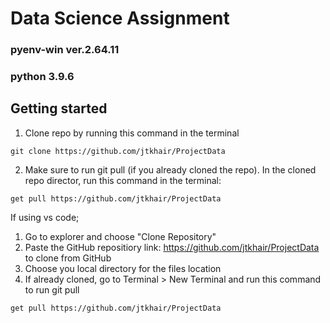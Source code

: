# Data Science Assignment

### pyenv-win ver.2.64.11
### python 3.9.6

## Getting started

1. Clone repo by running this command in the terminal
```
git clone https://github.com/jtkhair/ProjectData
```
2. Make sure to run git pull (if you already cloned the repo). In the cloned repo director, run this command in the terminal:

```
get pull https://github.com/jtkhair/ProjectData
```

If using vs code;

1. Go to explorer and choose "Clone Repository"
2. Paste the GitHub repositiory link: https://github.com/jtkhair/ProjectData to clone from GitHub
3. Choose you local directory for the files location
4. If already cloned, go to Terminal > New Terminal and run this command to run git pull

```
get pull https://github.com/jtkhair/ProjectData
```
